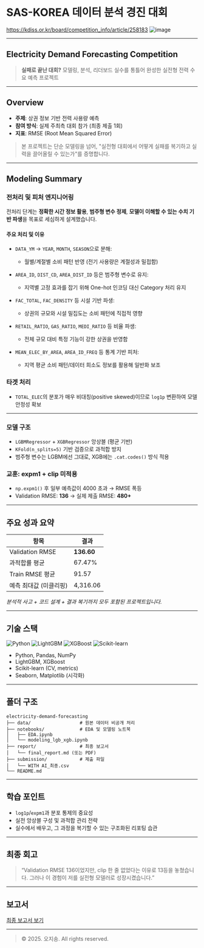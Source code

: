 # SAS-KOREA 데이터 분석 경진 대회
https://kdiss.or.kr/board/competition_info/article/258183
![image](https://github.com/user-attachments/assets/f3283bb6-e177-49ba-9142-931673b8fabd)

---

## Electricity Demand Forecasting Competition

> **실패로 끝난 대회?** 모델링, 분석, 리더보드 실수를 통틀어 완성한 실전형 전력 수요 예측 프로젝트

---

## Overview

* **주제**: 상권 정보 기반 전력 사용량 예측
* **참여 방식**: 실제 주최측 대회 참가 (최종 제출 1회)
* **지표**: RMSE (Root Mean Squared Error)

> 본 프로젝트는 단순 모델링을 넘어, "실전형 대회에서 어떻게 실패를 복기하고 실력을 끌어올릴 수 있는가"를 증명합니다.

---

## Modeling Summary

### 전처리 및 피처 엔지니어링

전처리 단계는 **정확한 시간 정보 활용**, **범주형 변수 정제**, **모델이 이해할 수 있는 수치 기반 파생**을 목표로 세심하게 설계했습니다.

#### 주요 처리 및 이유

* `DATA_YM` → `YEAR`, `MONTH`, `SEASON`으로 분해:

  * 월별/계절별 소비 패턴 반영 (전기 사용량은 계절성과 밀접함)
* `AREA_ID`, `DIST_CD`, `AREA_DIST_ID` 등은 범주형 변수로 유지:

  * 지역별 고정 효과를 잡기 위해 One-hot 인코딩 대신 Category 처리 유지
* `FAC_TOTAL`, `FAC_DENSITY` 등 시설 기반 파생:

  * 상권의 규모와 시설 밀집도는 소비 패턴에 직접적 영향
* `RETAIL_RATIO`, `GAS_RATIO`, `MEDI_RATIO` 등 비율 파생:

  * 전체 규모 대비 특정 기능이 강한 상권을 반영함
* `MEAN_ELEC_BY_AREA`, `AREA_ID_FREQ` 등 통계 기반 피처:

  * 지역 평균 소비 패턴/데이터 희소도 정보를 활용해 일반화 보조

### 타겟 처리

* `TOTAL_ELEC`의 분포가 매우 비대칭(positive skewed)이므로 `log1p` 변환하여 모델 안정성 확보

---

### 모델 구조

* `LGBMRegressor` + `XGBRegressor` 앙상블 (평균 기반)
* `KFold(n_splits=5)` 기반 검증으로 과적합 방지
* 범주형 변수는 LGBM에선 그대로, XGB에는 `.cat.codes()` 방식 적용

### 교훈: expm1 + clip 미적용

* `np.expm1()` 후 일부 예측값이 4000 초과 → RMSE 폭등
* Validation RMSE: **136** → 실제 제출 RMSE: **480+**

---

## 주요 성과 요약

| 항목              | 결과         |
| --------------- | ---------- |
| Validation RMSE | **136.60** |
| 과적합률 평균         | 67.47%     |
| Train RMSE 평균   | 91.57      |
| 예측 최대값 (미클리핑)   | 4,316.06   |

*분석적 사고 + 코드 설계 + 결과 복기까지 모두 포함된 프로젝트입니다.*

---

## 기술 스택

![Python](https://img.shields.io/badge/Python-3.10-blue)
![LightGBM](https://img.shields.io/badge/LightGBM-ensemble-green)
![XGBoost](https://img.shields.io/badge/XGBoost-regression-orange)
![Scikit-learn](https://img.shields.io/badge/sklearn-cv-lightgrey)

* Python, Pandas, NumPy
* LightGBM, XGBoost
* Scikit-learn (CV, metrics)
* Seaborn, Matplotlib (시각화)

---

## 폴더 구조

```
electricity-demand-forecasting
├── data/                  # 원본 데이터 비공개 처리
├── notebooks/             # EDA 및 모델링 노트북
│   ├── EDA.ipynb
│   └── modeling_lgb_xgb.ipynb
├── report/                # 최종 보고서
│   └── final_report.md (또는 PDF)
├── submission/            # 제출 파일
│   └── WITH AI_최종.csv
└── README.md
```

---

## 학습 포인트

* `log1p`/`expm1`과 분포 통제의 중요성
* 실전 앙상블 구성 및 과적합 관리 전략
* 실수에서 배우고, 그 과정을 복기할 수 있는 구조화된 리포팅 습관

---

## 최종 회고

> “Validation RMSE 136이었지만, clip 한 줄 없었다는 이유로 13등을 놓쳤습니다. 그러나 이 경험이 저를 실전형 모델러로 성장시켰습니다.”

---

## 보고서

[최종 보고서 보기](./report/final_report.md)

---

> © 2025. 오지송. All rights reserved.

